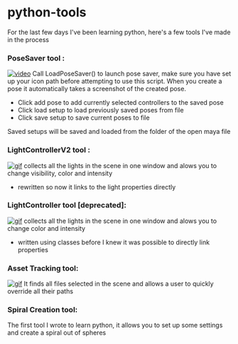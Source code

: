 # python-tools
For the last few days I've been learning python, here's a few tools I've made in the process

### PoseSaver tool :
<a href="https://vimeo.com/230362617"><img src="https://vimeo.com/230362617" title="video"/></a>
Call LoadPoseSaver() to launch pose saver,
make sure you have set up your icon path before attempting to use this script.
When you create a pose it automatically takes a screenshot of the created pose.
- Click add pose to add currently selected controllers to the saved pose
- Click load setup to load previously saved poses from file 
- Click save setup to save current poses to file

Saved setups will be saved and loaded from the folder of the open maya file

### LightControllerV2 tool :
<a href="http://imgur.com/WS5mWv1"><img src="http://imgur.com/WS5mWv1" title="gif"/></a>
collects all the lights in the scene in one window and alows you to change visibility, color and intensity
- rewritten so now it links to the light properties directly

### LightController tool [deprecated]:
<a href="http://imgur.com/a/Vdzlp"><img src="http://imgur.com/a/Vdzlp" title="gif"/></a>
collects all the lights in the scene in one window and alows you to change color and intensity
- written using classes before I knew it was possible to directly link properties

### Asset Tracking tool:
<a href="http://imgur.com/a/wf1Lm"><img src="http://imgur.com/a/wf1Lm" title="gif"/></a>
It finds all files selected in the scene and allows a user to quickly override all their paths


### Spiral Creation tool:
The first tool I wrote to learn python, it allows you to set up some settings and create a spiral out of spheres

